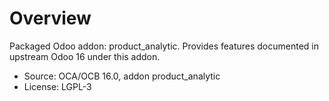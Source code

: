 # Overview

Packaged Odoo addon: product_analytic. Provides features documented in upstream Odoo 16 under this addon.

- Source: OCA/OCB 16.0, addon product_analytic
- License: LGPL-3
